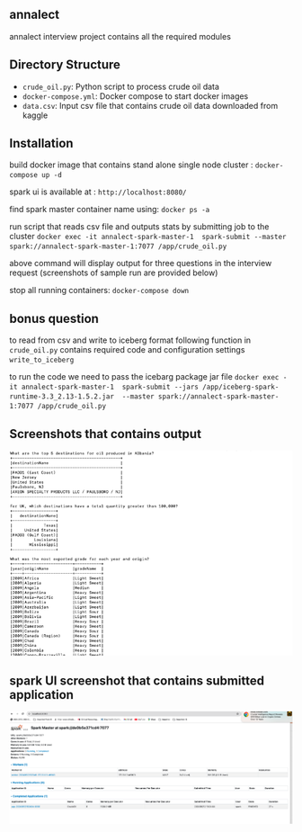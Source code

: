 
##  annalect
annalect interview project contains all the required modules 

## Directory Structure
- `crude_oil.py`: Python script to process crude oil data
- `docker-compose.yml`: Docker compose to start docker images
- `data.csv`: Input csv file that contains crude oil data downloaded from kaggle

## Installation

build docker image that contains stand alone single node cluster : `docker-compose up -d`

spark ui is available at : `http://localhost:8080/`

find spark master container name using: `docker ps -a`

run script that reads csv file and outputs stats by submitting job to the cluster
`docker exec -it annalect-spark-master-1  spark-submit --master spark://annalect-spark-master-1:7077 /app/crude_oil.py`

above command will display output for three questions in the interview request
(screenshots of sample run are provided below)

stop all running containers: `docker-compose down`


## bonus question
to read from csv and write to iceberg format following function in `crude_oil.py` contains required code and configuration settings
`write_to_iceberg`

to run the code we need to pass the icebarg package jar file 
`docker exec -it annalect-spark-master-1  spark-submit --jars /app/iceberg-spark-runtime-3.3_2.13-1.5.2.jar  --master spark://annalect-spark-master-1:7077 /app/crude_oil.py`

## Screenshots that contains output

![screenshot](output.png)

## spark UI screenshot that contains submitted application

![screenshot](spark_ui.png)
